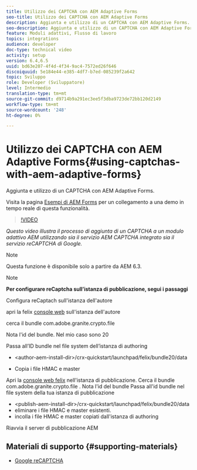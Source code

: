 ```yaml
---
title: Utilizzo dei CAPTCHA con AEM Adaptive Forms
seo-title: Utilizzo dei CAPTCHA con AEM Adaptive Forms
description: Aggiunta e utilizzo di un CAPTCHA con AEM Adaptive Forms.
seo-description: Aggiunta e utilizzo di un CAPTCHA con AEM Adaptive Forms.
feature: Moduli adattivi, Flusso di lavoro
topics: integrations
audience: developer
doc-type: technical video
activity: setup
version: 6.4,6.5
uuid: bd63e207-4f4d-4f34-9ac4-7572ed26f646
discoiquuid: 5e184e44-e385-4df7-b7ed-085239f2a642
topic: Sviluppo
role: Developer (Sviluppatore)
level: Intermedio
translation-type: tm+mt
source-git-commit: d9714b9a291ec3ee5f3dba9723de72bb120d2149
workflow-type: tm+mt
source-wordcount: '248'
ht-degree: 0%

---
```



# Utilizzo dei CAPTCHA con AEM Adaptive Forms{#using-captchas-with-aem-adaptive-forms}

Aggiunta e utilizzo di un CAPTCHA con AEM Adaptive Forms.

Visita la pagina [Esempi di AEM Forms](https://forms.enablementadobe.com/content/samples/samples.html?query=0) per un collegamento a una demo in tempo reale di questa funzionalità.

>[!VIDEO](https://video.tv.adobe.com/v/18336/?quality=9&learn=on)

*Questo video illustra il processo di aggiunta di un CAPTCHA a un modulo adattivo AEM utilizzando sia il servizio AEM CAPTCHA integrato sia il servizio reCAPTCHA di Google.*

>[!NOTE]
>
>Questa funzione è disponibile solo a partire da AEM 6.3.

>[!NOTE]
>
>**Per configurare reCaptcha sull’istanza di pubblicazione, segui i passaggi**
>
>Configura reCaptach sull&#39;istanza dell&#39;autore
>
>apri la felix [console web](http://localhost:4502/system/console/bundles) sull&#39;istanza dell&#39;autore
>
>cerca il bundle com.adobe.granite.crypto.file
>
>Nota l&#39;id del bundle. Nel mio caso sono 20
>
>Passa all’ID bundle nel file system dell’istanza di authoring
>
>* &lt;author-aem-install-dir>/crx-quickstart/launchpad/felix/bundle20/data
* Copia i file HMAC e master

Apri la [console web felix](http://localhost:4502/system/console/bundles) nell&#39;istanza di pubblicazione. Cerca il bundle com.adobe.granite.crypto.file . Nota l&#39;id del bundle
Passa all&#39;id bundle nel file system della tua istanza di pubblicazione
* &lt;publish-aem-install-dir>/crx-quickstart/launchpad/felix/bundle20/data
* eliminare i file HMAC e master esistenti.
* incolla i file HMAC e master copiati dall&#39;istanza di authoring

Riavvia il server di pubblicazione AEM

## Materiali di supporto {#supporting-materials}

* [Google reCAPTCHA](https://www.google.com/recaptcha)

